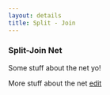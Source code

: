 ```yaml
---
layout: details 
title: Split - Join
---
```


### Split-Join Net
Some stuff about the net yo!

<script>
    document.write("<div id=\"pnet2\"></div>");
    // pnet2
    var states_pnet2 = [
        {label:'a', y:60, x:20},
        {label:'b0', y:30, x:100},
        {label:'b1', y:90, x:100},
        {label:'d0', y:30, x:180},
        {label:'d1', y:90, x:180},
        {label:'c', y:60, x:260}
    ]

    var transitions_pnet2 = [

        {label: 'x', y: 60, x: 60,
            pre: {a: 1},
            post: {
                b0: 1,
                b1: 1
            }
        },

        {label: 'z0', y: 30, x: 140,
            pre: {b0: 1},
            post: {d0: 1}
        },

        {label: 'z1', y: 90, x: 140,
            pre: {b1: 1},
            post: {d1: 1}
        },

        {label: 'y', y: 60, x: 220,
            pre: {
                d0: 1,
                d1: 1
            },
            post: {c: 1}}
    ];

    var marking_pnet2 = {a: 1};
    // pnet 2

    // drawing stuffs
    drawNet('#pnet2', states_pnet2, transitions_pnet2, marking_pnet2);
</script>

More stuff about the net
[edit](https://github.com/PetriNets/petrinets.github.io/edit/master/split-join.md)